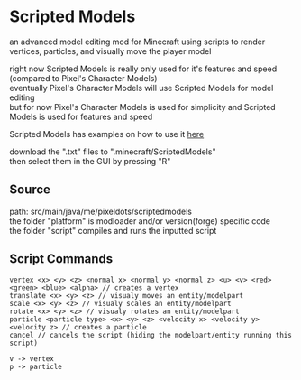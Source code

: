 # Scripted Models

an advanced model editing mod for Minecraft
using scripts to render vertices, particles, and visually move the player model

right now Scripted Models is really only used for it's features and speed (compared to Pixel's Character Models)  
eventually Pixel's Character Models will use Scripted Models for model editing  
but for now Pixel's Character Models is used for simplicity and Scripted Models is used for features and speed

Scripted Models has examples on how to use it
[here](https://github.com/PixelDoted/Scripted-Models/tree/master/examples)

download the ".txt" files to ".minecraft/ScriptedModels"  
then select them in the GUI by pressing "R"

## Source

path: src/main/java/me/pixeldots/scriptedmodels  
the folder "platform" is modloader and/or version(forge) specific code  
the folder "script" compiles and runs the inputted script

## Script Commands

```
vertex <x> <y> <z> <normal x> <normal y> <normal z> <u> <v> <red> <green> <blue> <alpha> // creates a vertex
translate <x> <y> <z> // visualy moves an entity/modelpart
scale <x> <y> <z> // visualy scales an entity/modelpart
rotate <x> <y> <z> // visualy rotates an entity/modelpart
particle <particle type> <x> <y> <z> <velocity x> <velocity y> <velocity z> // creates a particle
cancel // cancels the script (hiding the modelpart/entity running this script)

v -> vertex
p -> particle
```